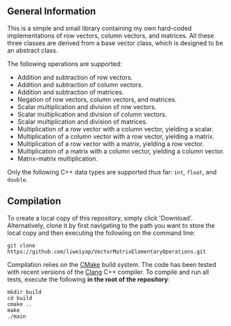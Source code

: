 ## General Information

This is a simple and small library containing my own hard-coded implementations of row vectors, column vectors, and matrices. All these three classes are derived from a base vector class, which is designed to be an abstract class. 

The following operations are supported:
* Addition and subtraction of row vectors.
* Addition and subtraction of column vectors.
* Addition and subtraction of matrices.
* Negation of row vectors, column vectors, and matrices.
* Scalar multiplication and division of row vectors.
* Scalar multiplication and division of column vectors.
* Scalar multiplication and division of matrices.
* Multiplication of a row vector with a column vector, yielding a scalar.
* Multiplication of a column vector with a row vector, yielding a matrix.
* Multiplication of a row vector with a matrix, yielding a row vector.
* Multiplication of a matrix with a column vector, yielding a column vector.
* Matrix-matrix multiplication.

Only the following C++ data types are supported thus far:  `int`, `float`, and `double`.

## Compilation

To create a local copy of this repository, simply click 'Download'. Alternatively, clone it by first navigating to the path you want to store the local copy and then executing the following on the command line:
```
git clone https://github.com/liweiyap/VectorMatrixElementaryOperations.git
```

Compilation relies on the [CMake](https://cmake.org/) build system. The code has been tested with recent versions of the [Clang](http://clang.llvm.org/docs/) C++ compiler. To compile and run all tests, execute the following **in the root of the repository**:
```
mkdir build
cd build
cmake ..
make
./main
```
